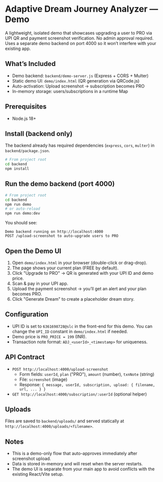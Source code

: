 # Adaptive Dream Journey Analyzer — Demo

A lightweight, isolated demo that showcases upgrading a user to PRO via UPI QR and payment screenshot verification. No admin approval required. Uses a separate demo backend on port 4000 so it won’t interfere with your existing app.

## What’s Included
- Demo backend: `backend/demo-server.js` (Express + CORS + Multer)
- Static demo UI: `demo/index.html` (QR generation via QRCode.js)
- Auto-activation: Upload screenshot -> subscription becomes PRO
- In-memory storage: users/subscriptions in a runtime Map

## Prerequisites
- Node.js 18+

## Install (backend only)
The backend already has required dependencies (`express`, `cors`, `multer`) in `backend/package.json`.

```bash
# From project root
cd backend
npm install
```

## Run the demo backend (port 4000)
```bash
# From project root
cd backend
npm run demo
# or auto-reload
npm run demo:dev
```

You should see:
```
Demo backend running on http://localhost:4000
POST /upload-screenshot to auto-upgrade users to PRO
```

## Open the Demo UI
1. Open `demo/index.html` in your browser (double-click or drag-drop).
2. The page shows your current plan (FREE by default).
3. Click "Upgrade to PRO" → QR is generated with your UPI ID and demo price.
4. Scan & pay in your UPI app.
5. Upload the payment screenshot → you’ll get an alert and your plan becomes PRO.
6. Click "Generate Dream" to create a placeholder dream story.

## Configuration
- UPI ID is set to `6361698728@slc` in the front-end for this demo. You can change the `UPI_ID` constant in `demo/index.html` if needed.
- Demo price is `PRO_PRICE = 199` (INR).
- Transaction note format: `ADJ_<userId>_<timestamp>` for uniqueness.

## API Contract
- `POST http://localhost:4000/upload-screenshot`
  - Form fields: `userId`, `plan` ("PRO"), `amount` (number), `txnNote` (string)
  - File: `screenshot` (image)
  - Response: `{ message, userId, subscription, upload: { filename, url, ... } }`
- `GET http://localhost:4000/subscription/:userId` (optional helper)

## Uploads
Files are saved to `backend/uploads/` and served statically at `http://localhost:4000/uploads/<filename>`.

## Notes
- This is a demo-only flow that auto-approves immediately after screenshot upload.
- Data is stored in-memory and will reset when the server restarts.
- The demo UI is separate from your main app to avoid conflicts with the existing React/Vite setup.
